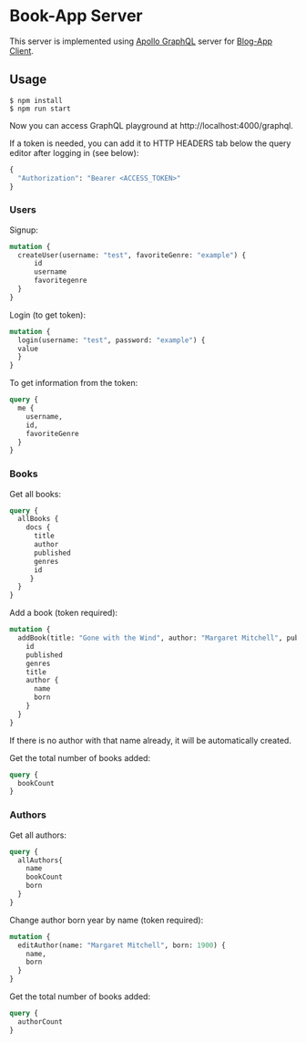 # Book-App Server

This server is implemented using [Apollo GraphQL](/https://www.apollographql.com/) server for [Blog-App Client](/BlogApp/blogappclient).

## Usage

```
$ npm install
$ npm run start
```

Now you can access GraphQL playground at http://localhost:4000/graphql.

If a token is needed, you can add it to HTTP HEADERS tab below the query editor after logging in (see below):

```graphql
{
  "Authorization": "Bearer <ACCESS_TOKEN>"
}
```

### Users

Signup:

```graphql  
mutation { 
  createUser(username: "test", favoriteGenre: "example") {
      id
      username
      favoritegenre
  }
}
```

Login (to get token):

```graphql
mutation {
  login(username: "test", password: "example") {
  value 
  }
}
```

To get information from the token:

```graphql
query {
  me {
    username, 
    id, 
    favoriteGenre
  }
}
```

### Books

Get all books:

```graphql
query {
  allBooks { 
    docs {
      title
      author
      published
      genres
      id
     }
  }
}
```

Add a book (token required):

```graphql
mutation {
  addBook(title: "Gone with the Wind", author: "Margaret Mitchell", published: 1936, genres: "Romance") {
  	id
  	published
  	genres
  	title
  	author {
      name
      born
    }
  }
}
```
If there is no author with that name already, it will be automatically created.

Get the total number of books added:

```graphql
query {
  bookCount
}
```

### Authors

Get all authors:

```graphql
query {
  allAuthors{
    name
    bookCount
    born
  }
}
```

Change author born year by name (token required):

```graphql
mutation {
  editAuthor(name: "Margaret Mitchell", born: 1900) {
    name,
    born
  }
}
```


Get the total number of books added:

```graphql
query {
  authorCount
}

